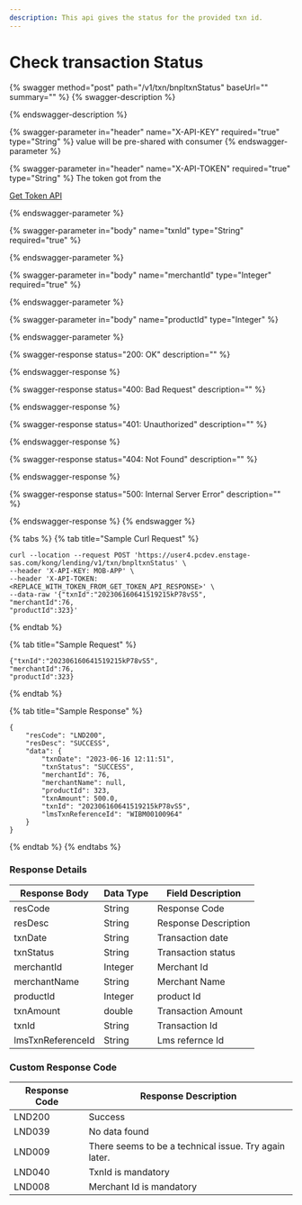 ```yaml
---
description: This api gives the status for the provided txn id.
---
```


# Check transaction Status

{% swagger method="post" path="/v1/txn/bnpltxnStatus" baseUrl="<domain>" summary="" %}
{% swagger-description %}

{% endswagger-description %}

{% swagger-parameter in="header" name="X-API-KEY" required="true" type="String" %}
value will be pre-shared with consumer
{% endswagger-parameter %}

{% swagger-parameter in="header" name="X-API-TOKEN" required="true" type="String" %}
The token got from the 

[Get Token API](../../../market-place/api-specification/version-1/get-token-api.md)


{% endswagger-parameter %}

{% swagger-parameter in="body" name="txnId" type="String" required="true" %}

{% endswagger-parameter %}

{% swagger-parameter in="body" name="merchantId" type="Integer" required="true" %}

{% endswagger-parameter %}

{% swagger-parameter in="body" name="productId" type="Integer" %}

{% endswagger-parameter %}

{% swagger-response status="200: OK" description="" %}

{% endswagger-response %}

{% swagger-response status="400: Bad Request" description="" %}

{% endswagger-response %}

{% swagger-response status="401: Unauthorized" description="" %}

{% endswagger-response %}

{% swagger-response status="404: Not Found" description="" %}

{% endswagger-response %}

{% swagger-response status="500: Internal Server Error" description="" %}

{% endswagger-response %}
{% endswagger %}

{% tabs %}
{% tab title="Sample Curl Request" %}
```
curl --location --request POST 'https://user4.pcdev.enstage-sas.com/kong/lending/v1/txn/bnpltxnStatus' \
--header 'X-API-KEY: MOB-APP' \
--header 'X-API-TOKEN: <REPLACE_WITH_TOKEN_FROM_GET_TOKEN_API_RESPONSE>' \
--data-raw '{"txnId":"202306160641519215kP78vS5",
"merchantId":76,
"productId":323}'
```
{% endtab %}

{% tab title="Sample Request" %}
```
{"txnId":"202306160641519215kP78vS5",
"merchantId":76,
"productId":323}
```
{% endtab %}

{% tab title="Sample Response" %}
```
{
    "resCode": "LND200",
    "resDesc": "SUCCESS",
    "data": {
        "txnDate": "2023-06-16 12:11:51",
        "txnStatus": "SUCCESS",
        "merchantId": 76,
        "merchantName": null,
        "productId": 323,
        "txnAmount": 500.0,
        "txnId": "202306160641519215kP78vS5",
        "lmsTxnReferenceId": "WIBM00100964"
    }
}
```
{% endtab %}
{% endtabs %}

### Response Details

| Response Body     | Data Type | Field Description    |
| ----------------- | --------- | -------------------- |
| resCode           | String    | Response Code        |
| resDesc           | String    | Response Description |
| txnDate           | String    | Transaction date     |
| txnStatus         | String    | Transaction status   |
| merchantId        | Integer   | Merchant Id          |
| merchantName      | String    | Merchant Name        |
| productId         | Integer   | product Id           |
| txnAmount         | double    | Transaction Amount   |
| txnId             | String    | Transaction Id       |
| lmsTxnReferenceId | String    | Lms refernce Id      |

### Custom Response Code

| Response Code  | Response Description                                  |
| -------------- | ----------------------------------------------------- |
| LND200         | Success                                               |
| LND039         | No data found                                         |
| LND009         | There seems to be a technical issue. Try again later. |
| LND040         | TxnId is mandatory                                    |
| LND008         | Merchant Id is mandatory                              |
